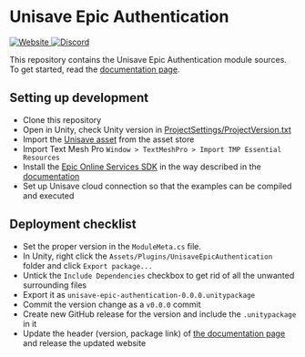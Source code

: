 Unisave Epic Authentication
===========================

<a href="https://unisave.cloud/" target="_blank">
    <img alt="Website" src="https://img.shields.io/badge/Website-unisave.cloud-blue">
</a>
<a href="https://discord.gg/XV696Tp" target="_blank">
    <img alt="Discord" src="https://img.shields.io/discord/564878084499832839?label=Discord">
</a>

This repository contains the Unisave Epic Authentication module sources. To get started, read the [documentation page](https://unisave.cloud/docs/epic-authentication).


Setting up development
----------------------

- Clone this repository
- Open in Unity, check Unity version in [ProjectSettings/ProjectVersion.txt](ProjectSettings/ProjectVersion.txt)
- Import the [Unisave asset](https://assetstore.unity.com/packages/slug/142705) from the asset store
- Import Text Mesh Pro `Window > TextMeshPro > Import TMP Essential Resources`
- Install the [Epic Online Services SDK](https://dev.epicgames.com/en-US/sdk) in the way described in the [documentation](https://unisave.cloud/docs/epic-authentication#installation)
- Set up Unisave cloud connection so that the examples can be compiled and executed


Deployment checklist
--------------------

- Set the proper version in the `ModuleMeta.cs` file.
- In Unity, right click the `Assets/Plugins/UnisaveEpicAuthentication` folder and click `Export package...`
- Untick the `Include Dependencies` checkbox to get rid of all the unwanted surrounding files
- Export it as `unisave-epic-authentication-0.0.0.unitypackage`
- Commit the version change as a `v0.0.0` commit
- Create new GitHub release for the version and include the `.unitypackage` in it
- Update the header (version, package link) of [the documentation page](https://unisave.cloud/docs/epic-authentication) and release the updated website
